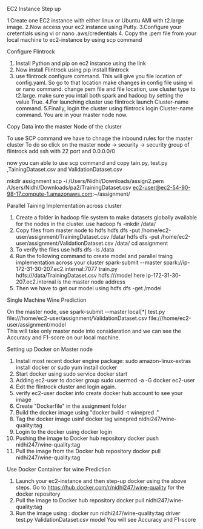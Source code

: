 EC2 Instance Step up

1.Create one EC2 instance with either linux or Ubuntu AMI with t2.large image.
2.Now access your ec2 instance using Putty.
3.Configure your cretentials using vi or nano .aws/credentials 
4. Copy the .pem file from your local machine to ec2-instance by using scp command

Configure Flintrock

1. Install Python and pip on ec2 instance using the link
2. Now install Flintrock using
	pip install flintrock
3. use flintrock configure command. This will give you file location of config.yaml. So go to that location make changes in config file 
using vi or nano command.
change pem file and file location, use cluster type to t2.large.
make sure you intall both spark and hadoop by setting the value True.
4.For launching cluster use flintrock launch Cluster-name command.
5.Finally, login the cluster using flintrock login Cluster-name command. You are in your master node now.

Copy Data into the master Node of the cluster

To use SCP command we have to chnage the inbound rules for the master cluster
To do so click on the master node -> security -> security group of flintrock add ssh with 22 port and 0.0.0.0/0

now you can able to use scp command and copy tain.py, test.py ,TainingDataset.csv and ValidationDataset.csv

mkdir assignment
scp -i /Users/Nidhi/Downloads/assign2.pem /Users/Nidhi/Downloads/pa2/TrainingDataset.csv ec2-user@ec2-54-90-98-17.compute-1.amazonaws.com:~/assignment/

Parallel Taining Implementation across cluster

1. Create a folder in hadoop file system to make datasets globally available for the nodes in the cluster. use
	hadoop fs -mkdir /data/
2. Copy files from master node to hdfs
    hdfs dfs -put /home/ec2-user/assignment/TrainingDataset.csv /data/
    hdfs dfs -put /home/ec2-user/assignment/ValidationDataset.csv /data/
    cd assignment
3. To verify the files use 
	hdfs dfs -ls /data
4. Run the following command to create model and parallel traing implementation across your cluster
	spark-submit --master spark://ip-172-31-30-207.ec2.internal:7077 train.py hdfs:///data/TrainingDataset.csv hdfs:///model
here ip-172-31-30-207.ec2.internal is the master node address
5. Then we have to get our model using
	hdfs dfs -get /model

Single Machine Wine Prediction

On the master node, use
	 spark-submit --master local[*] test.py file:///home/ec2-user/assignment/ValidationDataset.csv file:///home/ec2-user/assignment/model\
This will take only master node into consideration and we can see the Accuracy and F1-score on our local machine.

Setting up Docker on Master node

1. Install most recent docker engine package: 
	sudo amazon-linux-extras install docker   or 
	sudo yum install docker
2. Start docker using
	sudo service docker start
3. Adding ec2-user to docker group
	sudo usermod -a -G docker ec2-user
4. Exit the flintrock cluster and login again.
5. verify ec2-user
	docker info
create docker hub account to see your image
6. Create "Dockerfile" in the assignment folder 
7. Build the docker image using
	"docker build -t winepred ."
8. Tag the docker image usinf
	docker tag winepred nidhi247/wine-quality:tag
9. Login to the docker using
	docker login
10. Pushing the image to Docker hub repository
	docker push nidhi247/wine-quality:tag
11. Pull the image from the Docker hub repository
	docker pull nidhi247/wine-quality:tag

Use Docker Container for wine Prediction

1. Launch your ec2-instance and then step-up docker using the above steps.
Go to https://hub.docker.com/r/nidhi247/wine-quality for the docker repository
2. Pull the image to Docker hub repository
	docker pull nidhi247/wine-quality:tag
3. Run the image using : 
docker run nidhi247/wine-quality:tag driver test.py ValidationDataset.csv model
You will see Accuracy and F1-score
